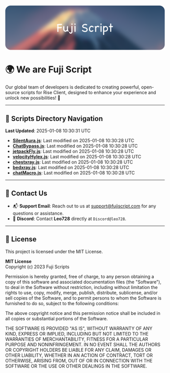 ![Banner](.github/b.webp)

# 🌍 **We are Fuji Script**

Our global team of developers is dedicated to creating powerful, open-source scripts for Rise Client, designed to enhance your experience and unlock new possibilities! 🌟

---
<!-- SCRIPTS_NAVIGATION_START -->
## 📂 **Scripts Directory Navigation**

**Last Updated**: 2025-01-08 10:30:31 UTC

- **[SilentAura.js](scripts/SilentAura.js)**: Last modified on 2025-01-08 10:30:28 UTC
- **[ChatBypass.js](scripts/ChatBypass.js)**: Last modified on 2025-01-08 10:30:28 UTC
- **[jetpackFly.js](scripts/jetpackFly.js)**: Last modified on 2025-01-08 10:30:28 UTC
- **[velocityHylex.js](scripts/velocityHylex.js)**: Last modified on 2025-01-08 10:30:28 UTC
- **[chestxray.js](scripts/chestxray.js)**: Last modified on 2025-01-08 10:30:28 UTC
- **[bedxray.js](scripts/bedxray.js)**: Last modified on 2025-01-08 10:30:28 UTC
- **[chatMacro.js](scripts/chatMacro.js)**: Last modified on 2025-01-08 10:30:28 UTC

<!-- SCRIPTS_NAVIGATION_END -->

---

## 💬 **Contact Us**  
- 📬 **Support Email**: Reach out to us at [support@fujiscript.com](mailto:support@fujiscript.com) for any questions or assistance.  
- 💬 **Discord**: Contact **Leo728** directly at `Discord@leo728`.

---

## 📜 **License**

This project is licensed under the MIT License.  

**MIT License**  
Copyright (c) 2023 Fuji Scripts  

Permission is hereby granted, free of charge, to any person obtaining a copy of this software and associated documentation files (the "Software"), to deal in the Software without restriction, including without limitation the rights to use, copy, modify, merge, publish, distribute, sublicense, and/or sell copies of the Software, and to permit persons to whom the Software is furnished to do so, subject to the following conditions:  

The above copyright notice and this permission notice shall be included in all copies or substantial portions of the Software.  

THE SOFTWARE IS PROVIDED "AS IS", WITHOUT WARRANTY OF ANY KIND, EXPRESS OR IMPLIED, INCLUDING BUT NOT LIMITED TO THE WARRANTIES OF MERCHANTABILITY, FITNESS FOR A PARTICULAR PURPOSE AND NONINFRINGEMENT. IN NO EVENT SHALL THE AUTHORS OR COPYRIGHT HOLDERS BE LIABLE FOR ANY CLAIM, DAMAGES OR OTHER LIABILITY, WHETHER IN AN ACTION OF CONTRACT, TORT OR OTHERWISE, ARISING FROM, OUT OF OR IN CONNECTION WITH THE SOFTWARE OR THE USE OR OTHER DEALINGS IN THE SOFTWARE.  
